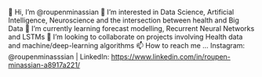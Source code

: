 👋 Hi, I’m @roupenminassian
👀 I’m interested in Data Science, Artificial Intelligence, Neuroscience and the intersection between health and Big Data
🌱 I’m currently learning forecast modelling, Recurrent Neural Networks and LSTMs 
💞️ I’m looking to collaborate on projects involving Health data and machine/deep-learning algorithms
📫 How to reach me ... Instagram: @roupenminasssian | LinkedIn: https://www.linkedin.com/in/roupen-minassian-a8917a221/


